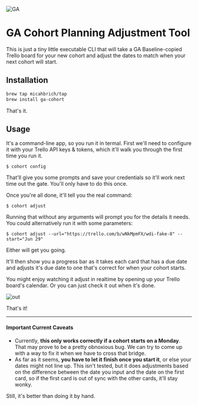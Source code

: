 ![GA](https://camo.githubusercontent.com/6ce15b81c1f06d716d753a61f5db22375fa684da/68747470733a2f2f67612d646173682e73332e616d617a6f6e6177732e636f6d2f70726f64756374696f6e2f6173736574732f6c6f676f2d39663838616536633963333837313639306533333238306663663535376633332e706e67)
# GA Cohort Planning Adjustment Tool

This is just a tiny little executable CLI that will take a GA Baseline-copied Trello board for your new cohort and adjust the dates to match when your next cohort will start.

## Installation

```bash
brew tap micahbrich/tap
brew install ga-cohort
```

That's it.

## Usage

It's a command-line app, so you run it in termal. First we'll need to configure it with your Trello API keys & tokens, which it'll walk you through the first time you run it.

```
$ cohort config
```

That'll give you some prompts and save your credentials so it'll work next time out the gate. You'll only have to do this once.

Once you're all done, it'll tell you the real command:

```
$ cohort adjust
```

Running that without any arguments will prompt you for the details it needs. You could alternatively run it with some parameters:

```
$ cohort adjust --url="https://trello.com/b/wNkMpmFX/wdi-fake-8" --start="Jun 29"
```

Either will get you going. 

It'll then show you a progress bar as it takes each card that has a due date and adjusts it's due date to one that's correct for when your cohort starts.

You might enjoy watching it adjust in realtime by opening up your Trello board's calendar. Or you can just check it out when it's done.

![out](https://cloud.githubusercontent.com/assets/25366/8202007/eaf3cc74-148a-11e5-8908-71874867a8d5.gif)

That's it!


- - -


#### Important Current Caveats

- Currently, **this only works correctly if a cohort starts on a Monday**. That may prove to be a pretty obnoxious bug. We can try to come up with a way to fix it when we have to cross that bridge.
- As far as it seems, **you have to let it finish once you start it**, or else your dates might not line up. This isn't tested, but it does adjustments based on the difference between the date you input and the date on the first card, so if the first card is out of sync with the other cards, it'll stay wonky.

Still, it's better than doing it by hand.
